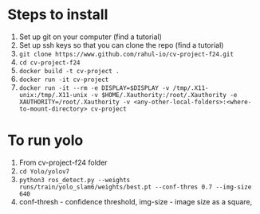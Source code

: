# Steps to install
1. Set up git on your computer (find a tutorial)
2. Set up ssh keys so that you can clone the repo (find a tutorial)
3. `git clone https://www.github.com/rahul-io/cv-project-f24.git`
4. `cd cv-project-f24`
5. `docker build -t cv-project .`
6. `docker run -it cv-project`
7. `docker run -it --rm -e DISPLAY=$DISPLAY -v /tmp/.X11-unix:/tmp/.X11-unix -v $HOME/.Xauthority:/root/.Xauthority -e XAUTHORITY=/root/.Xauthority -v <any-other-local-folders>:<where-to-mount-directory> cv-project`


# To run yolo
1. From cv-project-f24 folder
2. `cd Yolo/yolov7`
3. `python3 ros_detect.py --weights runs/train/yolo_slam6/weights/best.pt --conf-thres 0.7 --img-size 640`
4. conf-thresh - confidence threshold, img-size - image size as a square, 
